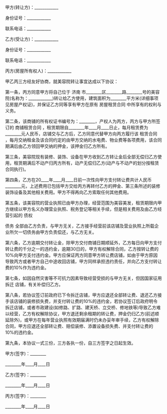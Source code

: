 
 



甲方(转让方)：____________




身份证号：____________




联系电话：____________




乙方(受让方)：____________




身份证号：____________




联系电话：____________




丙方(房屋所有权人)：____________




甲乙丙三方经友好协商，就美容院转让事宜达成以下协议：




第一条，丙方同意甲方将自己位于
济南
市________区________路________号的美容院(名称为：____________)转让给乙方使用，建筑面积为________平方米(详细事项见房屋产权证)，并保证乙方同等享有甲方在原有
房屋租赁合同
中所享有的权利与义务。




第二条，该商铺的所有权证书编号为：________，产权人为丙方，丙方与甲方所签订的
商铺租赁合同
，租赁期限自________年____月____日止，每月租赁费为________元人民币，店铺交与乙方后，乙方同意代替甲方向丙方履行该
租赁合同
，每月交纳租金及该合同约定的由甲方交纳的水电费、物业费等各项费用，该合同期满后由乙方领回甲交纳的押金，该押金归乙方所有。




第三条，美容院现有装修、装饰、设备在甲方收到乙方转让金后全部无偿归乙方使用，租赁期满后不动产归丙方所有，动产无偿归乙方(动产与不动产的划分按租赁合同执行)。




第四条，乙方在20____年____月____日前一次性向甲方支付转让费共计人民币________元，上述费用已包括甲方交给丙方再转付乙方的押金、第三条所述的装修装饰设备及其他相关费用。甲方不得再向乙方索取任何其他费用。




第五条，该美容院的营业执照已由甲方办理，经营范围为美容美发，租赁期限内甲方继续以甲方名义办理营业执照、税务登记等相关手续，但是相关费用及由乙方经营引起的
债权

债务
全部由乙方负责，与甲方无关，乙方接手经营前该店铺及营业执照上所载企业所欠一切债务由甲方负责偿还，与乙方无关。




第六条，乙方逾期交付转让金，除甲方交付商铺日期顺延外，乙方每日向甲方支付转让费的千分之一的违约金，逾期30日的，甲方有权解除合同，乙方按转让费的10%向甲方支付违约金。甲方应保证丙方同意甲方转让费店铺，如由于甲方原因导致丙方或者甲方自己中途收回店铺，甲方同样承担违约责任，并向乙方支付转让费的10%作为违约金。




第七条，如因自然灾害等不可抗力因素导致经营受损的与甲方无关，但因国家征用
拆迁
店铺，有关补偿归乙方。




第八条，若协议签订前政府已下令拆迁店铺，甲方应退还全部转让费、退还乙方接手该店铺的装修损失费，并支付转让费的10%的违约金，若协议签订后政府明令拆迁店铺，或者市政建设(如修路、扩路、建天桥、立交桥、修地铁等)导致乙方难以经营，乙方有权解除协议，甲方退还剩余租期的转让费，押金仍归乙方(前述顺延除外)，或甲方在每年营业执照有效期届满时仍未办妥年审手续，乙方有权解除合同，甲方应退还全部转让费、赔偿装修、添置设备损失费、并支付转让费的10%的违约金。




第九条，本协议一式三份，三方各执一份，自三方签字之日起生效。




甲方(签字)：________




________年____月____日




乙方(签字)：________




________年____月____日




丙方(签字)：________




________年____月____日

 


 

 
 
 
 
 
  


  
 

  


  


  
 
 
 
 

